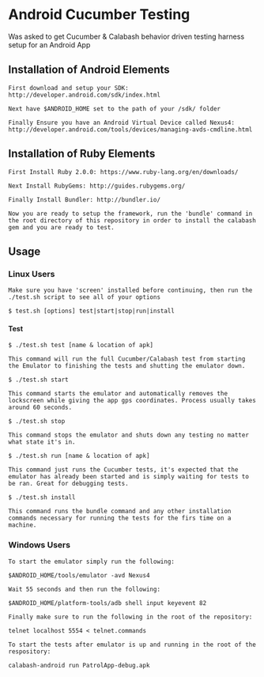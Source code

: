 # Android Cucumber Testing

Was asked to get Cucumber & Calabash behavior driven testing harness setup for an Android App

## Installation of Android Elements
```
First download and setup your SDK: http://developer.android.com/sdk/index.html
```
```
Next have $ANDROID_HOME set to the path of your /sdk/ folder
```
```
Finally Ensure you have an Android Virtual Device called Nexus4: http://developer.android.com/tools/devices/managing-avds-cmdline.html
```
## Installation of Ruby Elements
```
First Install Ruby 2.0.0: https://www.ruby-lang.org/en/downloads/
```
```
Next Install RubyGems: http://guides.rubygems.org/
```
```
Finally Install Bundler: http://bundler.io/
```
```
Now you are ready to setup the framework, run the 'bundle' command in the root directory of this repository in order to install the calabash gem and you are ready to test.
```
## Usage

### Linux Users
```
Make sure you have 'screen' installed before continuing, then run the ./test.sh script to see all of your options

$ test.sh [options] test|start|stop|run|install
```
#### Test
```
$ ./test.sh test [name & location of apk]

This command will run the full Cucumber/Calabash test from starting the Emulator to finishing the tests and shutting the emulator down.
```
```
$ ./test.sh start

This command starts the emulator and automatically removes the lockscreen while giving the app gps coordinates. Process usually takes around 60 seconds.
```
```
$ ./test.sh stop

This command stops the emulator and shuts down any testing no matter what state it's in. 
```
```
$ ./test.sh run [name & location of apk]

This command just runs the Cucumber tests, it's expected that the emulator has already been started and is simply waiting for tests to be ran. Great for debugging tests.
```
```
$ ./test.sh install

This command runs the bundle command and any other installation commands necessary for running the tests for the firs time on a machine.
```
### Windows Users
```
To start the emulator simply run the following:

$ANDROID_HOME/tools/emulator -avd Nexus4

Wait 55 seconds and then run the following:

$ANDROID_HOME/platform-tools/adb shell input keyevent 82

Finally make sure to run the following in the root of the repository:

telnet localhost 5554 < telnet.commands
```
```
To start the tests after emulator is up and running in the root of the respository:

calabash-android run PatrolApp-debug.apk
```